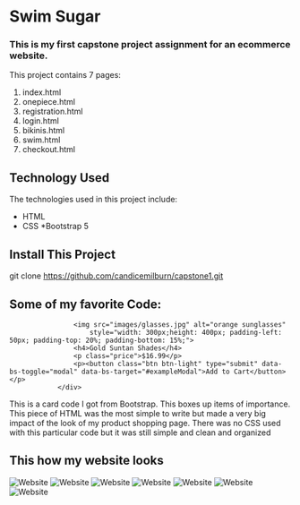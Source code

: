 # Swim Sugar
### This is my first capstone project assignment for an ecommerce website.
This project contains 7 pages:<br>
1. index.html<br>
2. onepiece.html<br>
3. registration.html<br>
4. login.html<br>
5. bikinis.html<br>
6. swim.html<br>
7. checkout.html<br>

## Technology Used
The technologies used in this project include:
  * HTML
  * CSS
  *Bootstrap 5

## Install This Project

git clone https://github.com/candicemilburn/capstone1.git

## Some of my favorite Code:
``` <div class="card" id="sunglasses">
                <img src="images/glasses.jpg" alt="orange sunglasses"
                    style="width: 300px;height: 400px; padding-left: 50px; padding-top: 20%; padding-bottom: 15%;">
                <h4>Gold Suntan Shades</h4>
                <p class="price">$16.99</p>
                <p><button class="btn btn-light" type="submit" data-bs-toggle="modal" data-bs-target="#exampleModal">Add to Cart</button></p>
            </div>
```

This is a card code I got from Bootstrap. This boxes up items of importance. This piece of HTML was the most simple to write but made a very big impact of the look of my product shopping page. There was no CSS used with this particular code but it was still simple and clean and organized 


## This how my website looks
![Website](https://github.com/candicemilburn/capstone1/blob/main/images/ss1.jpeg)
![Website](https://github.com/candicemilburn/capstone1/blob/main/images/ss2.jpeg)
![Website](https://github.com/candicemilburn/capstone1/blob/main/images/ss3.jpeg)
![Website](https://github.com/candicemilburn/capstone1/blob/main/images/ss4.jpeg)
![Website](https://github.com/candicemilburn/capstone1/blob/main/images/ss5.jpeg)
![Website](https://github.com/candicemilburn/capstone1/blob/main/images/ss6.jpeg)
![Website](https://github.com/candicemilburn/capstone1/blob/main/images/ss7.jpeg)
